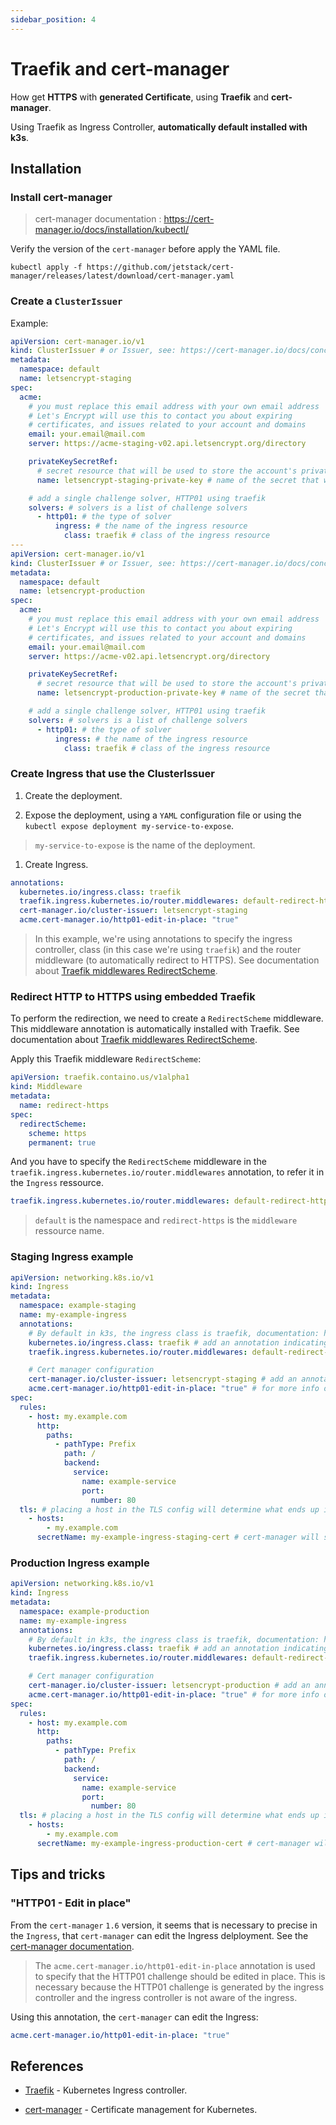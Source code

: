 ```yaml
---
sidebar_position: 4
---
```


# Traefik and cert-manager

How get **HTTPS** with **generated Certificate**, using **Traefik** and **cert-manager**.

Using Traefik as Ingress Controller, **automatically default installed with k3s**.

## Installation

### Install cert-manager

> cert-manager documentation : https://cert-manager.io/docs/installation/kubectl/

Verify the version of the `cert-manager` before apply the YAML file.

```shell
kubectl apply -f https://github.com/jetstack/cert-manager/releases/latest/download/cert-manager.yaml
```

### Create a `ClusterIssuer`

Example:

```yaml title="cluster-issuer-letsencrypt.yaml"
apiVersion: cert-manager.io/v1
kind: ClusterIssuer # or Issuer, see: https://cert-manager.io/docs/concepts/issuer/#namespaces
metadata:
  namespace: default
  name: letsencrypt-staging
spec:
  acme:
    # you must replace this email address with your own email address
    # Let's Encrypt will use this to contact you about expiring
    # certificates, and issues related to your account and domains
    email: your.email@mail.com
    server: https://acme-staging-v02.api.letsencrypt.org/directory

    privateKeySecretRef:
      # secret resource that will be used to store the account's private key
      name: letsencrypt-staging-private-key # name of the secret that will hold the private key

    # add a single challenge solver, HTTP01 using traefik
    solvers: # solvers is a list of challenge solvers
      - http01: # the type of solver
          ingress: # the name of the ingress resource
            class: traefik # class of the ingress resource
---
apiVersion: cert-manager.io/v1
kind: ClusterIssuer # or Issuer, see: https://cert-manager.io/docs/concepts/issuer/#namespaces
metadata:
  namespace: default
  name: letsencrypt-production
spec:
  acme:
    # you must replace this email address with your own email address
    # Let's Encrypt will use this to contact you about expiring
    # certificates, and issues related to your account and domains
    email: your.email@mail.com
    server: https://acme-v02.api.letsencrypt.org/directory

    privateKeySecretRef:
      # secret resource that will be used to store the account's private key
      name: letsencrypt-production-private-key # name of the secret that will hold the private key

    # add a single challenge solver, HTTP01 using traefik
    solvers: # solvers is a list of challenge solvers
      - http01: # the type of solver
          ingress: # the name of the ingress resource
            class: traefik # class of the ingress resource
```

### Create Ingress that use the ClusterIssuer

1. Create the deployment.

2. Expose the deployment, using a `YAML` configuration file or using the `kubectl expose deployment my-service-to-expose`.

> `my-service-to-expose` is the name of the deployment.

1. Create Ingress.

```yaml
annotations:
  kubernetes.io/ingress.class: traefik
  traefik.ingress.kubernetes.io/router.middlewares: default-redirect-https@kubernetescrd
  cert-manager.io/cluster-issuer: letsencrypt-staging
  acme.cert-manager.io/http01-edit-in-place: "true"
```

> In this example, we're using annotations to specify the ingress controller, class (in this case we're using `traefik`) and the router middleware (to automatically redirect to HTTPS). See documentation about [Traefik middlewares RedirectScheme](https://doc.traefik.io/traefik/middlewares/http/redirectscheme/).

### Redirect HTTP to HTTPS using embedded Traefik

To perform the redirection, we need to create a `RedirectScheme` middleware. This middleware annotation is automatically installed with Traefik. See documentation about [Traefik middlewares RedirectScheme](https://doc.traefik.io/traefik/middlewares/http/redirectscheme/).

Apply this Traefik middleware `RedirectScheme`:

```yaml title="traefik-middleware-redirectscheme.yaml"
apiVersion: traefik.containo.us/v1alpha1
kind: Middleware
metadata:
  name: redirect-https
spec:
  redirectScheme:
    scheme: https
    permanent: true
```

And you have to specify the `RedirectScheme` middleware in the `traefik.ingress.kubernetes.io/router.middlewares` annotation, to refer it in the `Ingress` ressource.

```yaml
traefik.ingress.kubernetes.io/router.middlewares: default-redirect-https@kubernetescrd
```

> `default` is the namespace and `redirect-https` is the `middleware` ressource name.

### Staging Ingress example

```yaml title="ingress-staging.yaml"
apiVersion: networking.k8s.io/v1
kind: Ingress
metadata:
  namespace: example-staging
  name: my-example-ingress
  annotations:
    # By default in k3s, the ingress class is traefik, documentation: https://doc.traefik.io/traefik/routing/providers/kubernetes-ingress/
    kubernetes.io/ingress.class: traefik # add an annotation indicating the ingress class to use
    traefik.ingress.kubernetes.io/router.middlewares: default-redirect-https@kubernetescrd # that middleware have to be created, this will redirect to http to https if the request is not https

    # Cert manager configuration
    cert-manager.io/cluster-issuer: letsencrypt-staging # add an annotation indicating the issuer to use
    acme.cert-manager.io/http01-edit-in-place: "true" # for more info on this field: https://cert-manager.io/docs/usage/ingress/#supported-annotations
spec:
  rules:
    - host: my.example.com
      http:
        paths:
          - pathType: Prefix
            path: /
            backend:
              service:
                name: example-service
                port:
                  number: 80
  tls: # placing a host in the TLS config will determine what ends up in the cert's subjectAltNames
    - hosts:
        - my.example.com
      secretName: my-example-ingress-staging-cert # cert-manager will store the created certificate in this secret
```

### Production Ingress example

```yaml title=ingress-production.yaml"
apiVersion: networking.k8s.io/v1
kind: Ingress
metadata:
  namespace: example-production
  name: my-example-ingress
  annotations:
    # By default in k3s, the ingress class is traefik, documentation: https://doc.traefik.io/traefik/routing/providers/kubernetes-ingress/
    kubernetes.io/ingress.class: traefik # add an annotation indicating the ingress class to use
    traefik.ingress.kubernetes.io/router.middlewares: default-redirect-https@kubernetescrd # that middleware have to be created, this will redirect to http to https if the request is not https

    # Cert manager configuration
    cert-manager.io/cluster-issuer: letsencrypt-production # add an annotation indicating the issuer to use
    acme.cert-manager.io/http01-edit-in-place: "true" # for more info on this field: https://cert-manager.io/docs/usage/ingress/#supported-annotations
spec:
  rules:
    - host: my.example.com
      http:
        paths:
          - pathType: Prefix
            path: /
            backend:
              service:
                name: example-service
                port:
                  number: 80
  tls: # placing a host in the TLS config will determine what ends up in the cert's subjectAltNames
    - hosts:
        - my.example.com
      secretName: my-example-ingress-production-cert # cert-manager will store the created certificate in this secret
```

## Tips and tricks

### "HTTP01 - Edit in place"

From the `cert-manager` `1.6` version, it seems that is necessary to precise in the `Ingress`, that `cert-manager` can edit the Ingress delployment. See the [cert-manager documentation](https://cert-manager.io/docs/usage/ingress/).

> The `acme.cert-manager.io/http01-edit-in-place` annotation is used to specify that the HTTP01 challenge should be edited in place. This is necessary because the HTTP01 challenge is generated by the ingress controller and the ingress controller is not aware of the ingress.

Using this annotation, the `cert-manager` can edit the Ingress:

```yaml
acme.cert-manager.io/http01-edit-in-place: "true"
```

## References

- [Traefik](https://doc.traefik.io/traefik/providers/kubernetes-ingress/) - Kubernetes Ingress controller.

- [cert-manager](https://cert-manager.io/docs/installation/kubernetes/) - Certificate management for Kubernetes.
